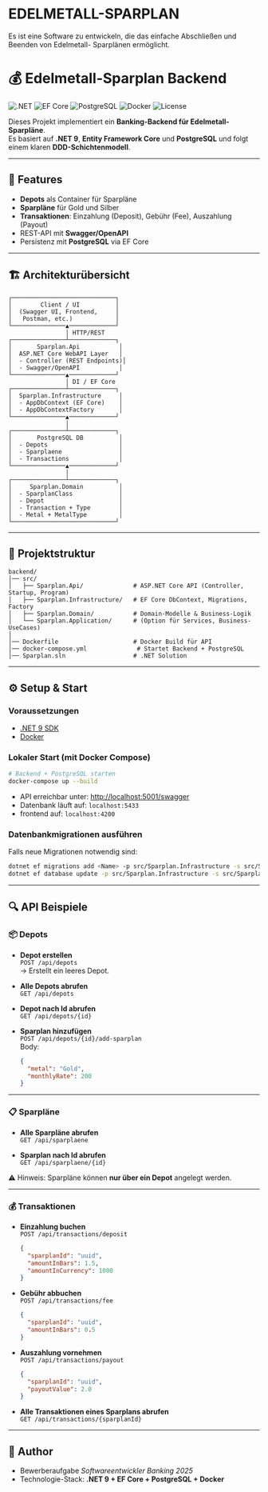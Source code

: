 # EDELMETALL-SPARPLAN
Es ist eine Software zu entwickeln, die das einfache Abschließen und Beenden von Edelmetall- Sparplänen ermöglicht. 

# 💰 Edelmetall-Sparplan Backend

![.NET](https://img.shields.io/badge/.NET-9.0-blueviolet)
![EF Core](https://img.shields.io/badge/Entity%20Framework%20Core-9.0-green)
![PostgreSQL](https://img.shields.io/badge/PostgreSQL-16-blue)
![Docker](https://img.shields.io/badge/Docker-Ready-blue)
![License](https://img.shields.io/badge/License-MIT-lightgrey)

Dieses Projekt implementiert ein **Banking-Backend für Edelmetall-Sparpläne**.  
Es basiert auf **.NET 9**, **Entity Framework Core** und **PostgreSQL** und folgt einem klaren **DDD-Schichtenmodell**.

---

## 🚀 Features
- **Depots** als Container für Sparpläne  
- **Sparpläne** für Gold und Silber  
- **Transaktionen**: Einzahlung (Deposit), Gebühr (Fee), Auszahlung (Payout)  
- REST-API mit **Swagger/OpenAPI**  
- Persistenz mit **PostgreSQL** via EF Core  

---

## 🏗 Architekturübersicht

```
┌─────────────────────────────┐
│        Client / UI          │
│  (Swagger UI, Frontend,     │
│   Postman, etc.)            │
└───────────────▲─────────────┘
                │ HTTP/REST
┌───────────────┴─────────────┐
│       Sparplan.Api           │
│  ASP.NET Core WebAPI Layer   │
│  - Controller (REST Endpoints)│
│  - Swagger/OpenAPI           │
└───────────────▲─────────────┘
                │ DI / EF Core
┌───────────────┴─────────────┐
│  Sparplan.Infrastructure     │
│  - AppDbContext (EF Core)    │
│  - AppDbContextFactory       │
└───────────────▲─────────────┘
                │
┌───────────────┴─────────────┐
│       PostgreSQL DB          │
│  - Depots                    │
│  - Sparplaene                │
│  - Transactions              │
└───────────────▲─────────────┘
                │
┌───────────────┴─────────────┐
│     Sparplan.Domain          │
│  - SparplanClass             │
│  - Depot                     │
│  - Transaction + Type        │
│  - Metal + MetalType         │
└─────────────────────────────┘
```

---

## 📂 Projektstruktur

```
backend/
│── src/
│   ├── Sparplan.Api/              # ASP.NET Core API (Controller, Startup, Program)
│   ├── Sparplan.Infrastructure/   # EF Core DbContext, Migrations, Factory
│   ├── Sparplan.Domain/           # Domain-Modelle & Business-Logik
│   └── Sparplan.Application/      # (Option für Services, Business-UseCases)
│
│── Dockerfile                     # Docker Build für API
│── docker-compose.yml              # Startet Backend + PostgreSQL
│── Sparplan.sln                   # .NET Solution
```

---

## ⚙️ Setup & Start

### Voraussetzungen
- [.NET 9 SDK](https://dotnet.microsoft.com/download)
- [Docker](https://www.docker.com/)

### Lokaler Start (mit Docker Compose)
```bash
# Backend + PostgreSQL starten
docker-compose up --build
```

- API erreichbar unter: [http://localhost:5001/swagger](http://localhost:5001/swagger)  
- Datenbank läuft auf: `localhost:5433`  
- frontend auf: `localhost:4200`

### Datenbankmigrationen ausführen
Falls neue Migrationen notwendig sind:
```bash
dotnet ef migrations add <Name> -p src/Sparplan.Infrastructure -s src/Sparplan.Api
dotnet ef database update -p src/Sparplan.Infrastructure -s src/Sparplan.Api
```

---

## 🔍 API Beispiele

### 📦 Depots
- **Depot erstellen**  
  `POST /api/depots`  
  → Erstellt ein leeres Depot.

- **Alle Depots abrufen**  
  `GET /api/depots`  

- **Depot nach Id abrufen**  
  `GET /api/depots/{id}`  

- **Sparplan hinzufügen**  
  `POST /api/depots/{id}/add-sparplan`  
  Body:  
  ```json
  {
    "metal": "Gold",
    "monthlyRate": 200
  }
  ```

---

### 📋 Sparpläne
- **Alle Sparpläne abrufen**  
  `GET /api/sparplaene`  

- **Sparplan nach Id abrufen**  
  `GET /api/sparplaene/{id}`  

⚠️ Hinweis: Sparpläne können **nur über ein Depot** angelegt werden.

---

### 💰 Transaktionen
- **Einzahlung buchen**  
  `POST /api/transactions/deposit`  
  ```json
  {
    "sparplanId": "uuid",
    "amountInBars": 1.5,
    "amountInCurrency": 1000
  }
  ```

- **Gebühr abbuchen**  
  `POST /api/transactions/fee`  
  ```json
  {
    "sparplanId": "uuid",
    "amountInBars": 0.5
  }
  ```

- **Auszahlung vornehmen**  
  `POST /api/transactions/payout`  
  ```json
  {
    "sparplanId": "uuid",
    "payoutValue": 2.0
  }
  ```

- **Alle Transaktionen eines Sparplans abrufen**  
  `GET /api/transactions/{sparplanId}`  

---

## 👤 Author
- Bewerberaufgabe *Softwareentwickler Banking 2025*  
- Technologie-Stack: **.NET 9 + EF Core + PostgreSQL + Docker**
